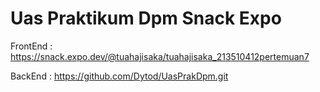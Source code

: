 # Uas Praktikum Dpm Snack Expo

FrontEnd :
 https://snack.expo.dev/@tuahajisaka/tuahajisaka_213510412pertemuan7

 BackEnd :
 https://github.com/Dytod/UasPrakDpm.git

 
